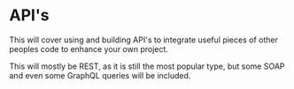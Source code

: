 # API's
<p>This will cover using and building API's to integrate useful pieces of other peoples code to enhance your own project.<p>
<p>This will mostly be REST, as it is still the most popular type, but some SOAP and even some GraphQL queries will be included.</p>
